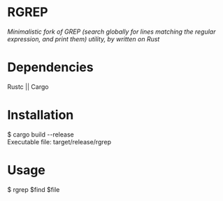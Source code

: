 # RGREP


*Minimalistic fork of GREP (search globally for lines matching the regular expression, and print them) utility, by written on Rust*


Dependencies
=============
Rustc || Cargo  


Installation
=============
$ cargo build --release  
Executable file: target/release/rgrep  


Usage
============
$ rgrep $find $file  








